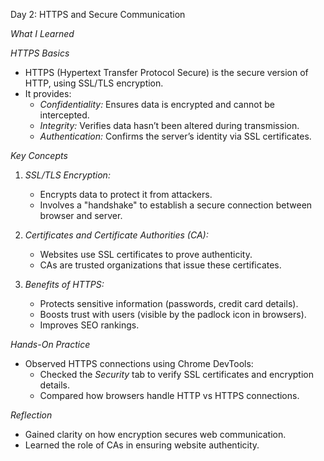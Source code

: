 Day 2: HTTPS and Secure Communication

*What I Learned*

*HTTPS Basics*
- HTTPS (Hypertext Transfer Protocol Secure) is the secure version of HTTP, using SSL/TLS encryption.
- It provides:
  - *Confidentiality:* Ensures data is encrypted and cannot be intercepted.
  - *Integrity:* Verifies data hasn’t been altered during transmission.
  - *Authentication:* Confirms the server’s identity via SSL certificates.

*Key Concepts*
1. *SSL/TLS Encryption:*  
   - Encrypts data to protect it from attackers.
   - Involves a "handshake" to establish a secure connection between browser and server.
   
2. *Certificates and Certificate Authorities (CA):*  
   - Websites use SSL certificates to prove authenticity.
   - CAs are trusted organizations that issue these certificates.

3. *Benefits of HTTPS:*  
   - Protects sensitive information (passwords, credit card details).
   - Boosts trust with users (visible by the padlock icon in browsers).
   - Improves SEO rankings.

*Hands-On Practice*
- Observed HTTPS connections using Chrome DevTools:
  - Checked the *Security* tab to verify SSL certificates and encryption details.
  - Compared how browsers handle HTTP vs HTTPS connections.

*Reflection*
- Gained clarity on how encryption secures web communication.
- Learned the role of CAs in ensuring website authenticity.
